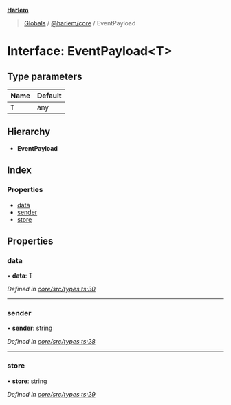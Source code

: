 **[Harlem](../README.md)**

> [Globals](../README.md) / [@harlem/core](../modules/_harlem_core.md) / EventPayload

# Interface: EventPayload\<T>

## Type parameters

Name | Default |
------ | ------ |
`T` | any |

## Hierarchy

* **EventPayload**

## Index

### Properties

* [data](_harlem_core.eventpayload.md#data)
* [sender](_harlem_core.eventpayload.md#sender)
* [store](_harlem_core.eventpayload.md#store)

## Properties

### data

•  **data**: T

*Defined in [core/src/types.ts:30](https://github.com/andrewcourtice/harlem/blob/24564e7/core/src/types.ts#L30)*

___

### sender

•  **sender**: string

*Defined in [core/src/types.ts:28](https://github.com/andrewcourtice/harlem/blob/24564e7/core/src/types.ts#L28)*

___

### store

•  **store**: string

*Defined in [core/src/types.ts:29](https://github.com/andrewcourtice/harlem/blob/24564e7/core/src/types.ts#L29)*
